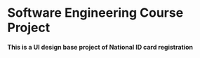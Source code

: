 <h1>Software Engineering Course Project</h1>
<p><b>This is a UI design base project of National ID card registration</b></p> 
</p>
